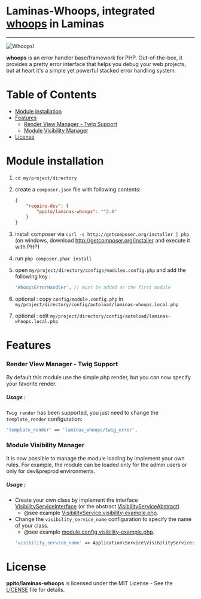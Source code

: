 # Laminas-Whoops, integrated [whoops](https://github.com/filp/whoops) in Laminas

-----

![Whoops!](http://i.imgur.com/0VQpe96.png)

**whoops** is an error handler base/framework for PHP. Out-of-the-box, it provides a pretty
error interface that helps you debug your web projects, but at heart it's a simple yet
powerful stacked error handling system.

# Table of Contents

* [Module installation](#module-installation)
* [Features](#features)
  * [Render View Manager - Twig Support](#render-view-manager---twig-support)
  * [Module Visibility Manager](#module-visibility-manager)
* [License](#license)



# Module installation
  1. `cd my/project/directory`
  2. create a `composer.json` file with following contents:

     ```json
     {
         "require-dev": {
             "ppito/laminas-whoops": "^2.0"
         }
     }
     ```
  3. install composer via `curl -s http://getcomposer.org/installer | php` (on windows, download
     http://getcomposer.org/installer and execute it with PHP)
  4. run `php composer.phar install`
  5. open `my/project/directory/configs/modules.config.php` and add the following key :

     ```php
     'WhoopsErrorHandler', // must be added as the first module
     ```
  6. optional : copy `config/module.config.php` in `my/project/directory/config/autoload/laminas-whoops.local.php`
  7. optional : edit `my/project/directory/config/autoload/laminas-whoops.local.php`

# Features

### Render View Manager - Twig Support 

By default this module use the simple php render, but you can now specify your favorite render.

##### Usage :
`Twig render` has been supported, you just need to change the `template_render` configuration:
```php
'template_render' => 'laminas_whoops/twig_error',
```

### Module Visibility Manager 

It is now possible to manage the module loading by implement your own rules.
For example, the module can be loaded only for the admin users or only for dev&preprod environments.

##### Usage :
* Create your own class by implement the interface [VisibilityServiceInterface](src/Service/VisibilityServiceInterface.php) (or the abstract [VisibilityServiceAbstract](src/Service/VisibilityServiceAbstract.php))
    * @see example [VisibilityService.visibility-example.php](src/Service/VisibilityService.visibility-example.php).
* Change the `visibility_service_name` configuration to specify the name of your class. 
    * @see example [module.config.visibility-example.php](config/module.config.visibility-example.php).
    ```php
    'visibility_service_name' => Application\Service\VisibilityService::class,
    ```


# License

**ppito/laminas-whoops** is licensed under the MIT License - See the [LICENSE](LICENSE.md) file for details.

